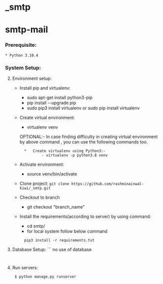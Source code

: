 # _smtp

# smtp-mail


### Prerequisite:

    * Python 3.10.4

    

### System Setup:

2. Environment setup:

    * Install pip and virtualenv:
        - sudo apt-get install python3-pip
        - pip install --upgrade pip
        - sudo pip3 install virtualenv or sudo pip install virtualenv

    * Create virtual environment:
        - virtualenv venv

        OPTIONAL:- In case finding difficulty in creating virtual environment by
                  above command , you can use the following commands too.

            *   Create virtualenv using Python3:-
                    - virtualenv -p python3.8 venv
          

    * Activate environment:
        - source venv/bin/activate

    * Clone project:
          ```
            git clone https://github.com/rashminainwal-kiwi/_smtp.git
          ```

    * Checkout to branch
        - git checkout "branch_name"

    * Install the requirements(according to server) by using command:
        - cd smtp/
        * for local system follow below command
        ```
          pip3 install -r requirements.txt
        ```
        
3. Database Setup:
       ```
        no use of database
      ```


4. Run servers:
    ```
     $ python manage.py runserver
    ```


